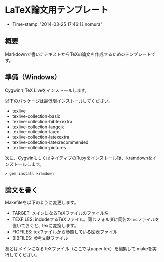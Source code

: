 LaTeX論文用テンプレート
=======================

* Time-stamp: "2014-03-25 17:46:13 nomura"

## 概要

Markdownで書いたテキストからTeXの論文を作成するためのテンプレートです。

## 準備（Windows）

CygwinでTeX Liveをインストールします。

以下のパッケージは最低限インストールしてください。

- texlive
- texlive-collection-basic
- texlive-collection-bibtexextra
- texlive-collection-langcjk
- texlive-collection-latex
- texlive-collection-latexextra
- texlive-collection-latexrecommended
- texlive-collection-pictures

次に、CygwinもしくはネイティブのRubyをインストール後、
kramdownをインストールします。

    > gem install kramdown

## 論文を書く

Makefileを以下のように変更します。

- TARGET: メインになるTeXファイルのファイル名
- TEXFILES: includeするTeXファイル。同じフォルダに同名の`.md`ファイルを
  置いておくと、texに変換します。
- FIGFILES: texファイルから参照している図表ファイル
- BIBFILES: 参考文献ファイル

あとはメインになるTeXファイル（ここではpaper.tex）を編集して
makeを実行してください。

